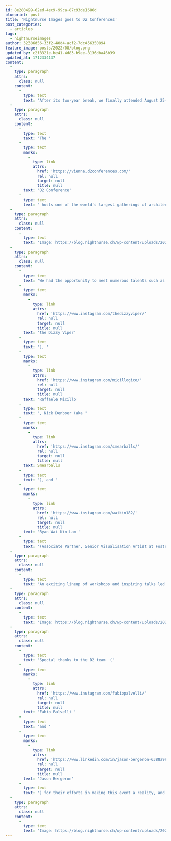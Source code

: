 ```yaml
---
id: 8e280499-62ed-4ec9-99ca-87c93de1686d
blueprint: post
title: 'Nightnurse Images goes to D2 Conferences'
post_categories:
  - articles
tags:
  - nightnurseimages
author: 32386d56-33f2-40d4-acf2-7dc456350894
feature_image: posts/2022/08/blog.png
updated_by: c2f8321e-be41-4d83-b9ee-8136dba46b39
updated_at: 1712334137
content:
  -
    type: paragraph
    attrs:
      class: null
    content:
      -
        type: text
        text: 'After its two-year break, we finally attended August 25-27 in Vienna, the D2 Conference 2022.'
  -
    type: paragraph
    attrs:
      class: null
    content:
      -
        type: text
        text: 'The '
      -
        type: text
        marks:
          -
            type: link
            attrs:
              href: 'https://vienna.d2conferences.com/'
              rel: null
              target: null
              title: null
        text: 'D2 Conference'
      -
        type: text
        text: " hosts one of the world's largest gatherings of architectural visualization artists. Hailing from more than 50 countries around the world, participants from visualization studios, architectural offices, advertising agencies, and software companies gather to share knowledge and meet new faces in the industry."
  -
    type: paragraph
    attrs:
      class: null
    content:
      -
        type: text
        text: 'Image: https://blog.nightnurse.ch/wp-content/uploads/2022/09/IMG_4650-scaled.jpg'
  -
    type: paragraph
    attrs:
      class: null
    content:
      -
        type: text
        text: 'We had the opportunity to meet numerous talents such as Fabian Oberhammer (aka '
      -
        type: text
        marks:
          -
            type: link
            attrs:
              href: 'https://www.instagram.com/thedizzyviper/'
              rel: null
              target: null
              title: null
        text: 'the Dizzy Viper'
      -
        type: text
        text: '), '
      -
        type: text
        marks:
          -
            type: link
            attrs:
              href: 'https://www.instagram.com/micillogico/'
              rel: null
              target: null
              title: null
        text: 'Raffaele Micillo'
      -
        type: text
        text: ', Nick Denboer (aka '
      -
        type: text
        marks:
          -
            type: link
            attrs:
              href: 'https://www.instagram.com/smearballs/'
              rel: null
              target: null
              title: null
        text: Smearballs
      -
        type: text
        text: '), and '
      -
        type: text
        marks:
          -
            type: link
            attrs:
              href: 'https://www.instagram.com/waikin182/'
              rel: null
              target: null
              title: null
        text: 'Ryan Wai Kin Lam '
      -
        type: text
        text: '(Associate Partner, Senior Visualisation Artist at Foster + Partners).'
  -
    type: paragraph
    attrs:
      class: null
    content:
      -
        type: text
        text: 'An exciting lineup of workshops and inspiring talks led by some of the best talents in the industry, where we explored innovation in workflows and technologies.'
  -
    type: paragraph
    attrs:
      class: null
    content:
      -
        type: text
        text: 'Image: https://blog.nightnurse.ch/wp-content/uploads/2022/09/IMG_4706-copy-scaled.jpg"'
  -
    type: paragraph
    attrs:
      class: null
    content:
      -
        type: text
        text: 'Special thanks to the D2 team  ('
      -
        type: text
        marks:
          -
            type: link
            attrs:
              href: 'https://www.instagram.com/fabiopalvelli/'
              rel: null
              target: null
              title: null
        text: 'Fabio Palvelli '
      -
        type: text
        text: 'and '
      -
        type: text
        marks:
          -
            type: link
            attrs:
              href: 'https://www.linkedin.com/in/jason-bergeron-6388a99/'
              rel: null
              target: null
              title: null
        text: 'Jason Bergeron'
      -
        type: text
        text: ') for their efforts in making this event a reality, and all of my Nightnurse colleagues who shared with me this amazing experience! Looking forward to next year when the D2 is going to celebrate its 10th anniversary!'
  -
    type: paragraph
    attrs:
      class: null
    content:
      -
        type: text
        text: 'Image: https://blog.nightnurse.ch/wp-content/uploads/2022/09/IMG_4670-scaled.jpg'
---
```

